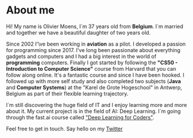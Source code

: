 # About me

Hi! 
My name is Olivier Moens, I\`m 37 years old from **Belgium**. 
I\`m married and together we have a beautiful daughter of two years old.

Since 2002 I'\ve been working in **aviation** as a pilot. I developed a passion for programming since 2017. I\'ve long been passionate about everything gadgets and computers and I had a big interest in the world of **programming** computers. Finally I got started by following the **"CS50 - Introduction to Computer Science"** course from Harvard that you can follow along online. It\'s a fantastic course and since I have been hooked. I followed up with more self study and also completed two subjects (**Java** and **Computer Systems**) at the "Karel de Grote Hogeschool" in Antwerp, Belgium as part of their flexible learning trajectory. 

I\`m still discovering the huge field of IT and I enjoy learning more and more about it.
My current project is in the field of AI: Deep Learning. I`m going through the fast.ai course called ["Deep Learning for Coders"](https://www.fast.ai/).

Feel free to get in touch. Say hello on my [Twitter](https://twitter.com/Olli757)



